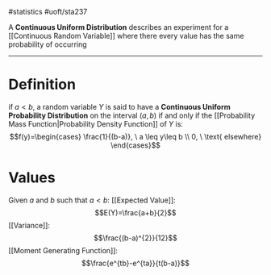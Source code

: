 #statistics #uoft/sta237 

A **Continuous Uniform Distribution** describes an experiment for a [[Continuous Random Variable]] where there every value has the same probability of occurring

---
# Definition

if $a<b$, a random variable $Y$ is said to have a **Continuous Uniform Probability Distribution** on the interval $(a,b)$ if and only if the [[Probability Mass Function|Probability Density Function]] of $Y$ is: $$f(y)=\begin{cases} \frac{1}{(b-a)}, \ a \leq y\leq b  \\
0, \ \text{ elsewhere} \end{cases}$$
# Values
Given $a$ and $b$ such that $a<b$:
[[Expected Value]]: $$E(Y)=\frac{a+b}{2}$$
[[Variance]]: $$\frac{(b-a)^{2}}{12}$$
[[Moment Generating Function]]: $$\frac{e^{tb}-e^{ta}}{t(b-a)}$$